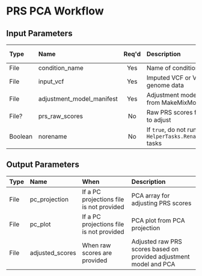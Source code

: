 # PRS PCA Workflow

## Input Parameters

| Type | Name | Req'd | Description | Default Value |
| :--- | :--- | :---: | :--- | :--- |
| File | condition_name | Yes | Name of condition/disease | |
| File | input_vcf | Yes | Imputed VCF or VCF with genome data | |
| File | adjustment_model_manifest | Yes | Adjustment model manifest file from MakeMixModelWorkflow | |
| File? | prs_raw_scores | No | Raw PRS scores for all subjects to adjust | |
| Boolean | norename | No | If `true`, do not run `HelperTasks.RenameChromosomes*` tasks | false |

## Output Parameters

| Type | Name | When | Description |
| :--- | :--- | :--- | :--- |
| File | pc_projection | If a PC projections file is not provided | PCA array for adjusting PRS scores |
| File | pc_plot | If a PC projections file is not provided | PCA plot from PCA projection |
| File | adjusted_scores | When raw scores are provided | Adjusted raw PRS scores based on provided adjustment model and PCA |

